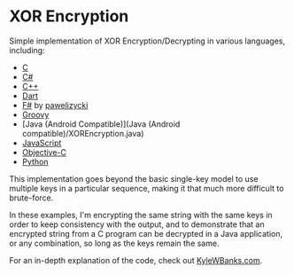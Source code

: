 XOR Encryption
==================

Simple implementation of XOR Encryption/Decrypting in various languages, including:

- [C](C/main.c)
- [C#](C%23/Main.cs)
- [C++](C++/main.cpp)
- [Dart](Dart/xorencryption.dart)
- [F#](F%23/Program.fs) by [pawelizycki](https://github.com/pawelizycki)
- [Groovy](Groovy/XOREncryption.groovy)
- [Java \(Android Compatible\)](Java \(Android compatible\)/XOREncryption.java) 
- [JavaScript](JavaScript/XOREncryption.js)
- [Objective-C](Objective-C/main.m)
- [Python](Python/XOREncryption.py)

This implementation goes beyond the basic single-key model to use multiple keys in a particular sequence, making it that much more difficult to brute-force.

In these examples, I'm encrypting the same string with the same keys in order to keep consistency with the output, and to demonstrate that an encrypted string from a C program can be decrypted in a Java application, or any combination, so long as the keys remain the same.

For an in-depth explanation of the code, check out [KyleWBanks.com](http://kylewbanks.com/post/show/Simple-XOR-Encryption-Decryption-in-Cpp).
